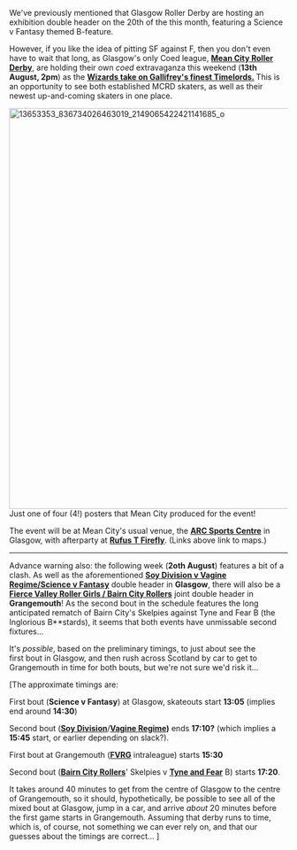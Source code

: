 <html><body><p>We've previously mentioned that Glasgow Roller Derby are hosting an exhibition double header on the 20th of the this month, featuring a Science v Fantasy themed B-feature.

However, if you like the idea of pitting SF against F, then you don't even have to wait that long, as Glasgow's only Coed league, <strong><a href="https://www.facebook.com/MeanCityRollerDerby/">Mean City Roller Derby</a></strong>, are holding their own <em>coed</em> extravaganza this weekend (<strong>13th August, 2pm</strong>) as the <strong><a href="https://www.facebook.com/events/1807206382885256/">Wizards take on Gallifrey's finest Timelords.</a> </strong>This is an opportunity to see both established MCRD skaters, as well as their newest up-and-coming skaters in one place.

<img class="alignnone size-large wp-image-8598" src="https://scottishrollerderbyblog.com/2016/08/13653353_836734026463019_2149065422421141685_o.jpg?w=2048" alt="13653353_836734026463019_2149065422421141685_o" width="1024" height="724"> Just one of four (4!) posters that Mean City produced for the event!

The event will be at Mean City's usual venue, the <strong><a href="https://www.google.co.uk/maps/place/ARC:+Health+and+Fitness/@55.8662153,-4.2519236,17z/data=!3m1!4b1!4m5!3m4!1s0x4888441f10416197:0x3a9426f40d4b58b7!8m2!3d55.8662153!4d-4.2497349">ARC Sports Centre</a></strong> in Glasgow, with afterparty at <strong><a href="https://www.google.co.uk/maps/place/Rufus+T+Firefly/@55.8635334,-4.2600056,17z/data=!3m1!4b1!4m5!3m4!1s0x48884420befd257d:0xff9a66f3090f61a0!8m2!3d55.8635594!4d-4.257813">Rufus T Firefly</a></strong>. (Links above link to maps.)

</p><hr>

Advance warning also: the following week (<strong>2oth August</strong>) features a bit of a clash. As well as the aforementioned <strong><a href="https://www.facebook.com/events/550878811750965/">Soy Division v Vagine Regime/Science v Fantasy</a></strong> double header in <strong>Glasgow</strong>, there will also be a <strong><a href="https://www.facebook.com/events/972951379480637/">Fierce Valley Roller Girls / Bairn City Rollers</a></strong> joint double header in <strong>Grangemouth</strong>! As the second bout in the schedule features the long anticipated rematch of Bairn City's Skelpies against Tyne and Fear B (the Inglorious B**stards), it seems that both events have unmissable second fixtures...

It's <em>possible</em>, based on the preliminary timings, to just about see the first bout in Glasgow, and then rush across Scotland by car to get to Grangemouth in time for both bouts, but we're not sure we'd risk it...

[The approximate timings are:

First bout (<strong>Science v Fantasy</strong>) at Glasgow, skateouts start <strong>13:05</strong> (implies end around <strong>14:30</strong>)

Second bout (<strong><a href="https://www.facebook.com/SoyDivisionDerby/?fref=ts">Soy Division</a></strong>/<strong><a href="https://www.facebook.com/GayRobots/?fref=ts">Vagine Regime</a>)</strong> ends <strong>17:10?</strong> (which implies a <strong>15:45</strong> start, or earlier depending on slack?).

First bout at Grangemouth (<strong><a href="http://fvrg.co.uk">FVRG</a></strong> intraleague) starts <strong>15:30</strong>

Second bout (<strong><a href="https://www.facebook.com/BairnCityRollers/?fref=ts">Bairn City Rollers</a></strong>' Skelpies v <strong><a href="https://www.facebook.com/tyneandfear/?fref=ts">Tyne and Fear</a></strong> B) starts <strong>17:20</strong>.

It takes around 40 minutes to get from the centre of Glasgow to the centre of Grangemouth, so it should, hypothetically, be possible to see all of the mixed bout at Glasgow, jump in a car, and arrive <em>about</em> 20 minutes before the first game starts in Grangemouth. Assuming that derby runs to time, which is, of course, not something we can ever rely on, and that our guesses about the timings are correct... ]

 </body></html>
